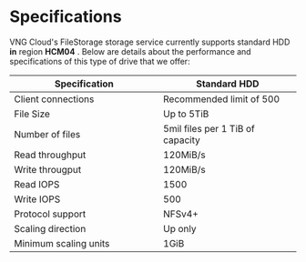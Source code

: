 # Specifications

VNG Cloud's FileStorage storage service currently supports standard HDD **in** region **HCM04** . Below are details about the performance and specifications of this type of drive that we offer:

<table><thead><tr><th width="246">Specification</th><th>Standard HDD</th></tr></thead><tbody><tr><td>Client connections</td><td>Recommended limit of 500</td></tr><tr><td>File Size</td><td>Up to 5TiB</td></tr><tr><td>Number of files</td><td>5mil files per 1 TiB of capacity</td></tr><tr><td>Read throughput</td><td>120MiB/s</td></tr><tr><td>Write througput</td><td>120MiB/s</td></tr><tr><td>Read IOPS</td><td>1500</td></tr><tr><td>Write IOPS</td><td>500</td></tr><tr><td>Protocol support</td><td>NFSv4+</td></tr><tr><td>Scaling direction</td><td>Up only</td></tr><tr><td>Minimum scaling units</td><td>1GiB</td></tr></tbody></table>
